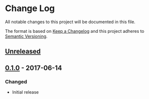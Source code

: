 # Change Log
All notable changes to this project will be documented in this file.

The format is based on [Keep a Changelog](http://keepachangelog.com/)
and this project adheres to [Semantic Versioning](http://semver.org/).

## [Unreleased][]

## [0.1.0][] - 2017-06-14
### Changed
- Initial release


[Unreleased]: https://github.com/madou/gw2a-resource-utils/compare/v0.1.0...HEAD
[0.1.0]: https://github.com/madou/gw2a-resource-utils/tree/v0.1.0